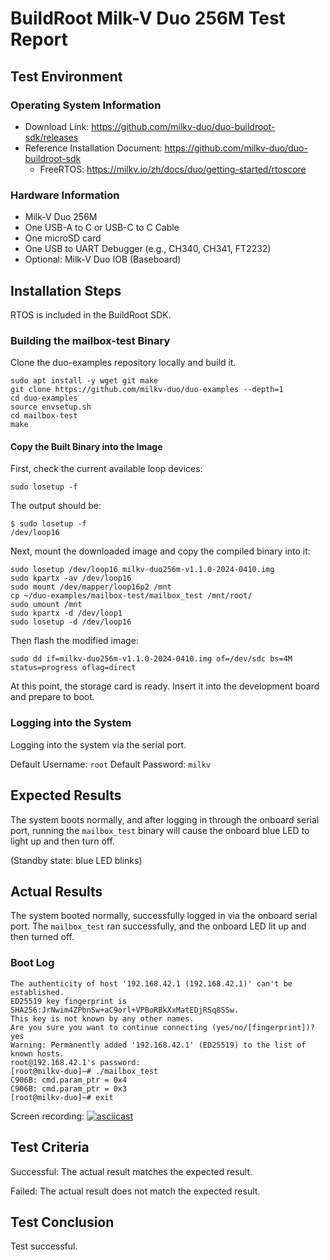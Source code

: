 # BuildRoot Milk-V Duo 256M Test Report

## Test Environment

### Operating System Information

- Download Link: https://github.com/milkv-duo/duo-buildroot-sdk/releases
- Reference Installation Document: https://github.com/milkv-duo/duo-buildroot-sdk
    - FreeRTOS: https://milkv.io/zh/docs/duo/getting-started/rtoscore

### Hardware Information

- Milk-V Duo 256M
- One USB-A to C or USB-C to C Cable
- One microSD card
- One USB to UART Debugger (e.g., CH340, CH341, FT2232)
- Optional: Milk-V Duo IOB (Baseboard)

## Installation Steps

RTOS is included in the BuildRoot SDK.

### Building the mailbox-test Binary

Clone the duo-examples repository locally and build it.

```shell
sudo apt install -y wget git make
git clone https://github.com/milkv-duo/duo-examples --depth=1
cd duo-examples
source envsetup.sh
cd mailbox-test
make
```

#### Copy the Built Binary into the Image

First, check the current available loop devices:

```shell
sudo losetup -f
```

The output should be:

```shell
$ sudo losetup -f
/dev/loop16
```

Next, mount the downloaded image and copy the compiled binary into it:

```shell
sudo losetup /dev/loop16 milkv-duo256m-v1.1.0-2024-0410.img
sudo kpartx -av /dev/loop16
sudo mount /dev/mapper/loop16p2 /mnt
cp ~/duo-examples/mailbox-test/mailbox_test /mnt/root/
sudo umount /mnt
sudo kpartx -d /dev/loop1
sudo losetup -d /dev/loop16 
```

Then flash the modified image:

```shell
sudo dd if=milkv-duo256m-v1.1.0-2024-0410.img of=/dev/sdc bs=4M status=progress oflag=direct
```

At this point, the storage card is ready. Insert it into the development board and prepare to boot.

### Logging into the System

Logging into the system via the serial port.

Default Username: `root`
Default Password: `milkv`

## Expected Results

The system boots normally, and after logging in through the onboard serial port, running the `mailbox_test` binary will cause the onboard blue LED to light up and then turn off.

(Standby state: blue LED blinks)

## Actual Results

The system booted normally, successfully logged in via the onboard serial port. The `mailbox_test` ran successfully, and the onboard LED lit up and then turned off.

### Boot Log

```log
The authenticity of host '192.168.42.1 (192.168.42.1)' can't be established.
ED25519 key fingerprint is SHA256:JrNwim4ZPbnSw+aC9orl+VPBoRBkXxMatEDjRSq8SSw.
This key is not known by any other names.
Are you sure you want to continue connecting (yes/no/[fingerprint])? yes
Warning: Permanently added '192.168.42.1' (ED25519) to the list of known hosts.
root@192.168.42.1's password: 
[root@milkv-duo]~# ./mailbox_test 
C906B: cmd.param_ptr = 0x4
C906B: cmd.param_ptr = 0x3
[root@milkv-duo]~# exit

```

Screen recording:
[![asciicast](https://asciinema.org/a/MhkD6TsSDQ9N0w4u2k6VUHn3s.svg)](https://asciinema.org/a/MhkD6TsSDQ9N0w4u2k6VUHn3s)

## Test Criteria

Successful: The actual result matches the expected result.

Failed: The actual result does not match the expected result.

## Test Conclusion

Test successful.

